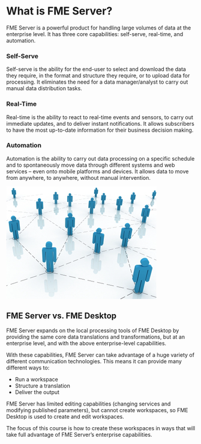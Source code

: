 # What is FME Server?

FME Server is a powerful product for handling large volumes of data at the enterprise level. It has three core capabilities: self-serve, real-time, and automation.

### Self-Serve ###

Self-serve is the ability for the end-user to select and download the data they require, in the format and structure they require, or to upload data for processing. It eliminates the need for a data manager/analyst to carry out manual data distribution tasks.

### Real-Time ###

Real-time is the ability to react to real-time events and sensors, to carry out immediate updates, and to deliver instant notifications. It allows subscribers to have the most up-to-date information for their business decision making.

### Automation ###

Automation is the ability to carry out data processing on a specific schedule and to spontaneously move data through different systems and web services – even onto mobile platforms and devices. It allows data to move from anywhere, to anywhere, without manual intervention.

![](./Images/Img1.001.NetworkGraphic.png)


## FME Server vs. FME Desktop ##

FME Server expands on the local processing tools of FME Desktop by providing the same core data translations and transformations, but at an enterprise level, and with the above enterprise-level capabilities.

With these capabilities, FME Server can take advantage of a huge variety of different communication technologies. This means it can provide many different ways to:

- Run a workspace
- Structure a translation
- Deliver the output

FME Server has limited editing capabilities (changing services and modifying published parameters), but cannot create workspaces, so FME Desktop is used to create and edit workspaces.

The focus of this course is how to create these workspaces in ways that will take full advantage of FME Server’s enterprise capabilities.
